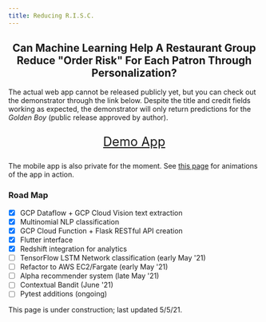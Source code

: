 ```yaml
---
title: Reducing R.I.S.C.
---
```


<h2 align="center">Can Machine Learning Help A Restaurant Group Reduce "Order Risk" For Each Patron Through Personalization?</h2>

The actual web app cannot be released publicly yet, but you can check out the demonstrator through the link below. Despite the title and credit fields working as expected, the demonstrator will only return predictions for the *Golden Boy* (public release approved by author).

<p style="font-size: 25px; text-align:center">
    <a href="demo/">
        Demo App
    </a>
</p>

The mobile app is also private for the moment. See [this page](animations/) for animations of the app in action.

### Road Map
- [x] GCP Dataflow + GCP Cloud Vision text extraction
- [x] Multinomial NLP classification
- [x] GCP Cloud Function + Flask RESTful API creation
- [x] Flutter interface
- [x] Redshift integration for analytics
- [ ] TensorFlow LSTM Network classification (early May '21)
- [ ] Refactor to AWS EC2/Fargate (early May '21)
- [ ] Alpha recommender system (late May '21)
- [ ] Contextual Bandit (June '21)
- [ ] Pytest additions (ongoing)

This page is under construction; last updated 5/5/21.